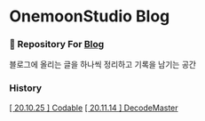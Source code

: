 # OnemoonStudio Blog

### 📝 Repository For [Blog](https://onemoonstudio.tistory.com/)

블로그에 올리는 글을 하나씩 정리하고 기록을 남기는 공간

### History

[[ 20.10.25 ] Codable](https://github.com/onemoonStudio/OnemoonStudioBlog/blob/main/Codable.md)
[[ 20.11.14 ] DecodeMaster](https://github.com/onemoonStudio/OnemoonStudioBlog/blob/main/DecodeMaster.md)

